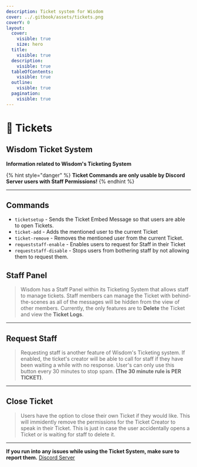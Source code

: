 ```yaml
---
description: Ticket system for Wisdom
cover: ../.gitbook/assets/tickets.png
coverY: 0
layout:
  cover:
    visible: true
    size: hero
  title:
    visible: true
  description:
    visible: true
  tableOfContents:
    visible: true
  outline:
    visible: true
  pagination:
    visible: true
---
```


# 🎫 Tickets

## Wisdom Ticket System

**Information related to Wisdom's Ticketing System**

{% hint style="danger" %}
**Ticket Commands are only usable by Discord Server users with Staff Permissions!**
{% endhint %}

***

## Commands

* `ticketsetup` - Sends the Ticket Embed Message so that users are able to open Tickets.
* `ticket-add` - Adds the mentioned user to the current Ticket
* `ticket-remove` - Removes the mentioned user from the current Ticket.
* `requeststaff-enable` - Enables users to request for Staff in their Ticket
* `requeststaff-disable` - Stops users from bothering staff by not allowing them to request them.&#x20;

## Staff Panel

> Wisdom has a Staff Panel within its Ticketing System that allows staff to manage tickets. Staff members can manage the Ticket with behind-the-scenes as all of the messages will be hidden from the view of other members. Currently, the only features are to **Delete** the Ticket and view the **Ticket Logs**.&#x20;

***

## Request Staff

> Requesting staff is another feature of Wisdom's Ticketing system. If enabled, the ticket's creator will be able to call for staff if they have been waiting a while with no response. User's can only use this button every 30 minutes to stop spam. **(The 30 minute rule is PER TICKET)**.&#x20;

***

## Close Ticket

> Users have the option to close their own Ticket if they would like. This will immidently remove the permissions for the Ticket Creator to speak in their Ticket. This is just in case the user accidentally opens a Ticket or is waiting for staff to delete it.

***

**If you run into any issues while using the Ticket System, make sure to report them.** [Discord Server](https://discord.gg/Nm6VqHuPnu)
